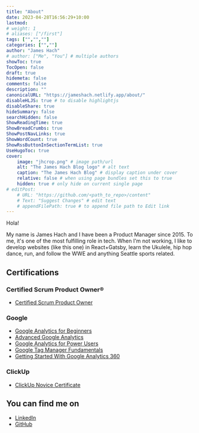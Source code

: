 ```yaml
---
title: "About"
date: 2023-04-28T16:56:29+10:00
lastmod:
# weight: 1
# aliases: ["/first"]
tags: ["","",""]
categories: ["",""]
author: "James Hach"
# author: ["Me", "You"] # multiple authors
showToc: true
TocOpen: false
draft: true
hidemeta: false
comments: false
description: ""
canonicalURL: "https://jameshach.netlify.app/about/"
disableHLJS: true # to disable highlightjs
disableShare: true
hideSummary: false
searchHidden: false
ShowReadingTime: true
ShowBreadCrumbs: true
ShowPostNavLinks: true
ShowWordCount: true
ShowRssButtonInSectionTermList: true
UseHugoToc: true
cover:
    image: "jhcrop.png" # image path/url
    alt: "The James Hach Blog logo" # alt text
    caption: "The James Hach Blog" # display caption under cover
    relative: false # when using page bundles set this to true
    hidden: true # only hide on current single page
# editPost:
    # URL: "https://github.com/<path_to_repo>/content"
    # Text: "Suggest Changes" # edit text
    # appendFilePath: true # to append file path to Edit link
---
```


Hola!

My name is James Hach and I have been a Product Manager since 2015. To me, it's one of the most fulfilling role in tech. When I'm not working, I like to develop websites (like this one) in React+Gatsby, learn the Ukulele, hip hop dance, run, and follow the WWE and anything Seattle sports related.

## Certifications
### Certified Scrum Product Owner®
- [Certified Scrum Product Owner](https://bcert.me/sjoqoenoy)
### Google
- [Google Analytics for Beginners](https://analytics.google.com/analytics/academy/certificate/xKMmpSbUS8ywKWlC9WIacQ)
- [Advanced Google Analytics](https://analytics.google.com/analytics/academy/certificate/-69EFr-HTIiidgKibcrMAw)
- [Google Analytics for Power Users](https://analytics.google.com/analytics/academy/certificate/srwy5vnJQL2NsvIPzBk9FQ)
- [Google Tag Manager Fundamentals](https://analytics.google.com/analytics/academy/certificate/N4R10Pf6TPmeD5fFJfZUKw)
- [Getting Started With Google Analytics 360](https://analytics.google.com/analytics/academy/certificate/J6C6BhdkRT20Tp80RyMibw)

### ClickUp
- [ClickUp Novice Certificate](https://verify.skilljar.com/c/hibe2b4cz848)


## You can find me on
- [LinkedIn](https://www.linkedin.com/in/jameshach)
- [GitHub](https://github.com/jhach)